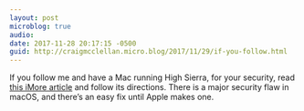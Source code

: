 ```yaml
---
layout: post
microblog: true
audio: 
date: 2017-11-28 20:17:15 -0500
guid: http://craigmcclellan.micro.blog/2017/11/29/if-you-follow.html
---
```

If you follow me and have a Mac running High Sierra, for your security, read [this iMore article](https://www.imore.com/macos-has-root-bug) and follow its directions. There is a major security flaw in macOS, and there’s an easy fix until Apple makes one.

